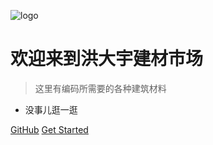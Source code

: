 <!-- _coverpage.md -->

![logo](https://github.githubassets.com/images/modules/logos_page/GitHub-Mark.png)

# 欢迎来到洪大宇建材市场

> 这里有编码所需要的各种建筑材料

- 没事儿逛一逛

[GitHub](https://github.com/codehex0xff) <i class="fab fa-github"></i>
[Get Started](#docsify)

<style>
  .cover {
    background: linear-gradient(135deg, #6e8efb, #a777e3);
    color: white;
    text-align: center;
  }
  .cover h1 {
    font-size: 48px;
  }
  .cover p {
    font-size: 20px;
  }
</style>
